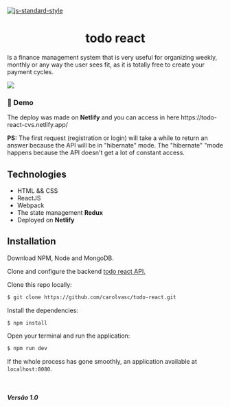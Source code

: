 [![js-standard-style](https://img.shields.io/badge/code%20style-standard-brightgreen.svg?style=flat)](https://github.com/feross/standard)

<h1 align="center">todo react</h1>

Is a finance management system that is very useful for organizing weekly, monthly or any way the user sees fit, as it is totally free to create your payment cycles.


![](src/assets/my-money-register.png)

### :rocket: Demo
<p>The deploy was made on <b>Netlify</b> and you can access in here https://todo-react-cvs.netlify.app/</p>

<p><b>PS:</b> The first request (registration or login) will take a while to return an answer because the API will be in "hibernate" mode.
The "hibernate" "mode happens because the API doesn't get a lot of constant access.</p>

## Technologies
- HTML && CSS
- ReactJS
- Webpack
- The state management <b>Redux</b>
- Deployed on <b>Netlify</b>

## Installation
Download NPM, Node and MongoDB.

Clone and configure the backend [todo react API.](https://github.com/carolvasc/todo-react-api)

Clone this repo locally:
```sh
$ git clone https://github.com/carolvasc/todo-react.git
```
Install the dependencies:
```
$ npm install
```
Open your terminal and run the application:
```sh
$ npm run dev
```

If the whole process has gone smoothly, an application available at `localhost:8080`.

<br />
<h5>Versão 1.0</h5>
